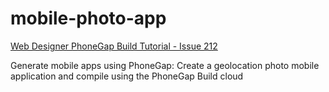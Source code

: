 # mobile-photo-app
[Web Designer PhoneGap Build Tutorial - Issue 212]

Generate mobile apps using PhoneGap: Create a geolocation photo mobile application and compile using the PhoneGap Build cloud

[Web Designer PhoneGap Build Tutorial - Issue 212]: https://www.imagineshop.co.uk/magazines/webdesigner/web-designer-issue-212.html
